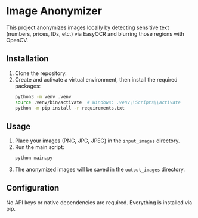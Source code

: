 # Image Anonymizer

This project anonymizes images locally by detecting sensitive text (numbers, prices, IDs, etc.) via EasyOCR and blurring those regions with OpenCV.

## Installation

1.  Clone the repository.
2.  Create and activate a virtual environment, then install the required packages:
    ```bash
    python3 -m venv .venv
    source .venv/bin/activate  # Windows: .venv\\Scripts\\activate
    python -m pip install -r requirements.txt
    ```

## Usage

1.  Place your images (PNG, JPG, JPEG) in the `input_images` directory.
2.  Run the main script:
    ```bash
    python main.py
    ```
3.  The anonymized images will be saved in the `output_images` directory.

## Configuration

No API keys or native dependencies are required. Everything is installed via pip.
